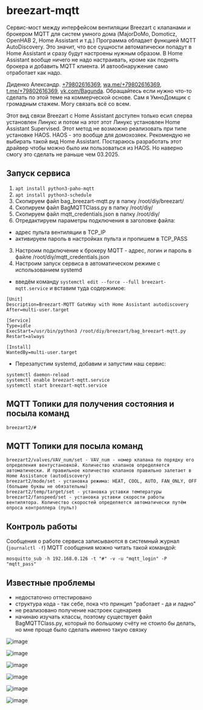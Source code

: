 # breezart-mqtt
Сервис-мост между интерфейсом вентиляции Breezart с клапанами и брокером MQTT для систем умного дома (MajorDoMo, Domoticz, OpenHAB 2, Home Assistant и т.д.)
Программа обладает функцией MQTT AutoDiscovery. Это значит, что все сущности автоматически попадут в Home Assistant и сразу будут настроены нужным образом. В Home Assistant вообще ничего не надо настраивать, кроме как поднять брокера и добавить MQTT клиента. И автообнаружение само отработает как надо.

Диденко Александр. [+79802616369](tel:+79802616369), [wa.me/+79802616369](https://wa.me/+79802616369), [t.me/+79802616369](https://t.me/+79802616369), [vk.com/Bagunda](https://vk.com/Bagunda). Обращайтесь если нужно что-то сделать по этой теме на коммерческой основе. Сам я УмноДомщик с громадным стажем. Могу связать всё со всем.

Этот вид связи Breezart с Home Assistant доступен только есил сперва установлен Линукс и потом на этот этот Линукс установлен Home Assistant Supervised. Этот метод не возможно реализовать при типе установке HAOS. HAOS - это вообще для домохозяек. Рекомендую не выбирать такой вид Home Assistant.
Постараюсь разработать этот драйвер чтобы можно было им пользоваться из HAOS. Но наверно смогу это сделать не раньше чем 03.2025.

## Запуск сервиса

1. `apt install python3-paho-mqtt`
3. `apt install python3-schedule`
4. Скопируем файл bag_breezart-mqtt.py в папку /root/diy/breezart/
5. Скопируем файл BagMQTTClass.py в папку /root/diy/
6. Скопируем файл mqtt_credentials.json в папку /root/diy/
7. Отредактируем параметры подключения в заголовке файла:
- адрес пульта вентиляции в TCP_IP
- активируем пароль в настройках пульта и пропишем в TCP_PASS
3. Настроим подключение к брокеру MQTT - адрес, логин и пароль в файле /root/diy/mqtt_credentials.json
4. Настроим запуск сервиса в автоматическом режиме с использованием systemd
- введём команду `systemctl edit --force --full breezart-mqtt.service` и вставим туда содержимое:

```
[Unit]
Description=Breezart-MQTT GateWay with Home Assistant autodiscovery
After=multi-user.target

[Service]
Type=idle
ExecStart=/usr/bin/python3 /root/diy/breezart/bag_breezart-mqtt.py
Restart=always

[Install]
WantedBy=multi-user.target
```

- Перезапустим systemd, добавим и запустим наш сервис:

```
systemctl daemon-reload
systemctl enable breezart-mqtt.service
systemctl start breezart-mqtt.service
```

## MQTT Топики для получения состояния и посыла команд

```
breezart2/#
```


## MQTT Топики для посыла команд

```
breezart2/valves/VAV_num/set - VAV_num - номер клапана по порядку его определения вентустановкой. Количество клапанов определяется автоматически. И правильное количество клапанов правильно залетает в Home Assistance (autodiscovery)
breezart2/mode/set - установка режима: HEAT, COOL, AUTO, FAN_ONLY, OFF (большие буквы не обязательны)
breezart2/temp/target/set - установка уставки температуры
breezart2/fanspeed/set - установка уставки скорости работы вентилятора. Количество скоростей определяется автоматически путём опроса контроллера (пульт)
```

## Контроль работы

Сообщения о работе сервиса записываются в системный журнал (`journalctl -f`)
MQTT сообщения можно читать такой командой:
```
mosquitto_sub -h 192.168.0.126 -t "#" -v -u "mqtt_login" -P "mqtt_pass"
```


## Известные проблемы

- недостаточно оттестировано
- структура кода - так себе, пока что принцип "работает - да и ладно"
- не реализовано получение настроек сценариев
- начинаю изучать классы, поэтому существует файл BagMQTTClass.py, который по большому счёту не стоило бы делать, но мне проще было сделать именно такую связку

![image](https://github.com/Bagunda/breezart-mqtt-bridge/assets/16766521/93df6847-0728-490a-9f85-53cf6f44fa83)

![image](https://github.com/Bagunda/breezart-mqtt-bridge/assets/16766521/84616ebc-def4-4626-9fdc-b93b70a63b8f)

![image](https://github.com/Bagunda/breezart-mqtt-bridge/assets/16766521/b70384fe-9c0f-4f0e-a1f5-b3dfcb76499a)

![image](https://github.com/Bagunda/breezart-mqtt-bridge/assets/16766521/893b85c6-20a5-493f-8af6-6ffc3066d4b4)

![image](https://github.com/Bagunda/breezart-mqtt-bridge/assets/16766521/a76a0fe4-2d97-4b6f-845f-55bb407276d7)

![image](https://github.com/Bagunda/breezart-mqtt-bridge/assets/16766521/94563d1a-3524-4402-9f3b-d946047fff29)










